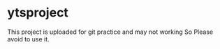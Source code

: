 # ytsproject
This project is uploaded for git practice and may not working 
So Please avoid to use it.
